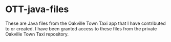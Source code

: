# OTT-java-files
These are Java files from the Oakville Town Taxi app that I have contributed to or created. I have been granted access to these files from the private Oakville Town Taxi repository.
